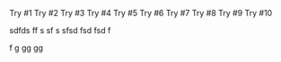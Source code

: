 Try #1
Try #2
Try #3
Try #4
Try #5
Try #6
Try #7
Try #8
Try #9
Try #10

sdfds
ff
s
sf
s
sfsd
fsd
fsd
f

f
g
gg
gg
